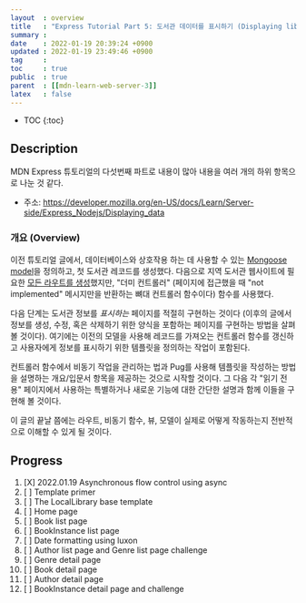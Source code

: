 ```yaml
---
layout  : overview
title   : "Express Tutorial Part 5: 도서관 데이터를 표시하기 (Displaying library data)"
summary : 
date    : 2022-01-19 20:39:24 +0900
updated : 2022-01-19 23:49:46 +0900
tag     : 
toc     : true
public  : true
parent  : [[mdn-learn-web-server-3]]
latex   : false
---
```

* TOC
{:toc}

## Description

MDN Express 튜토리얼의 다섯번째 파트로 내용이 많아 내용을 여러 개의 하위 항목으로 나눈 것 같다.

* 주소: https://developer.mozilla.org/en-US/docs/Learn/Server-side/Express_Nodejs/Displaying_data

### 개요 (Overview)

이전 튜토리얼 글에서, 데이터베이스와 상호작용 하는 데 사용할 수 있는 [Mongoose model](https://developer.mozilla.org/en-US/docs/Learn/Server-side/Express_Nodejs/mongoose)을 정의하고, 첫 도서관 레코드를 생성했다. 다음으로 지역 도서관 웹사이트에 필요한 [모든 라우트를 생성](https://developer.mozilla.org/en-US/docs/Learn/Server-side/Express_Nodejs/routes)했지만, "더미 컨트롤러" (페이지에 접근했을 때 "not implemented" 메시지만을 반환하는 뼈대 컨트롤러 함수이다) 함수를 사용했다.

다음 단계는 도서관 정보를 *표시하는* 페이지를 적절히 구현하는 것이다 (이후의 글에서 정보를 생성, 수정, 혹은 삭제하기 위한 양식을 포함하는 페이지를 구현하는 방법을 살펴 볼 것이다). 여기에는 이전의 모델을 사용해 레코드를 가져오는 컨트롤러 함수를 갱신하고 사용자에게 정보를 표시하기 위한 템플릿을 정의하는 작업이 포함된다.

컨트롤러 함수에서 비동기 작업을 관리하는 법과 Pug를 사용해 템플릿을 작성하는 방법을 설명하는 개요/입문서 항목을 제공하는 것으로 시작할 것이다. 그 다음 각 "읽기 전용" 페이지에서 사용하는 특별하거나 새로운 기능에 대한 간단한 설명과 함께 이들을 구현해 볼 것이다.

이 글의 끝날 쯤에는 라우트, 비동기 함수, 뷰, 모델이 실제로 어떻게 작동하는지 전반적으로 이해할 수 있게 될 것이다.

## Progress

1. [X] 2022.01.19 Asynchronous flow control using async
1. [ ] Template primer
1. [ ] The LocalLibrary base template
1. [ ] Home page
1. [ ] Book list page
1. [ ] BookInstance list page
1. [ ] Date formatting using luxon
1. [ ] Author list page and Genre list page challenge
1. [ ] Genre detail page
1. [ ] Book detail page
1. [ ] Author detail page
1. [ ] BookInstance detail page and challenge

